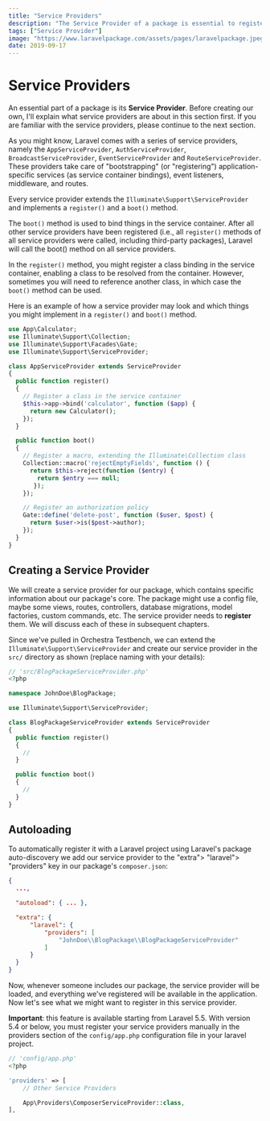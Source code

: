 ```yaml
---
title: "Service Providers"
description: "The Service Provider of a package is essential to register package-specific functionality. This section will cover the role and basics of a Service Provider and explains how to create and use a Service Provider for your package."
tags: ["Service Provider"]
image: "https://www.laravelpackage.com/assets/pages/laravelpackage.jpeg"
date: 2019-09-17
---
```


# Service Providers

An essential part of a package is its **Service Provider**. Before creating our own, I'll explain what service providers are about in this section first. If you are familiar with the service providers, please continue to the next section.

As you might know, Laravel comes with a series of service providers, namely the `AppServiceProvider`, `AuthServiceProvider`, `BroadcastServiceProvider`, `EventServiceProvider` and `RouteServiceProvider`. These providers take care of "bootstrapping" (or "registering") application-specific services (as service container bindings), event listeners, middleware, and routes.

Every service provider extends the `Illuminate\Support\ServiceProvider` and implements a `register()` and a `boot()` method.

The `boot()` method is used to bind things in the service container. After all other service providers have been registered (i.e., all `register()` methods of all service providers were called, including third-party packages), Laravel will call the boot() method on all service providers.

In the `register()` method, you might register a class binding in the service container, enabling a class to be resolved from the container. However, sometimes you will need to reference another class, in which case the `boot()` method can be used.

Here is an example of how a service provider may look and which things you might implement in a `register()` and `boot()` method.

```php
use App\Calculator;
use Illuminate\Support\Collection;
use Illuminate\Support\Facades\Gate;
use Illuminate\Support\ServiceProvider;

class AppServiceProvider extends ServiceProvider
{
  public function register()
  {
    // Register a class in the service container
    $this->app->bind('calculator', function ($app) {
      return new Calculator();
    });
  }

  public function boot()
  {
    // Register a macro, extending the Illuminate\Collection class
    Collection::macro('rejectEmptyFields', function () {
      return $this->reject(function ($entry) {
        return $entry === null;
       });
    });

    // Register an authorization policy
    Gate::define('delete-post', function ($user, $post) {
      return $user->is($post->author);
    });
  }
}
```

## Creating a Service Provider

We will create a service provider for our package, which contains specific information about our package's core. The package might use a config file, maybe some views, routes, controllers, database migrations, model factories, custom commands, etc. The service provider needs to **register** them. We will discuss each of these in subsequent chapters.

Since we've pulled in Orchestra Testbench, we can extend the `Illuminate\Support\ServiceProvider` and create our service provider in the `src/` directory as shown (replace naming with your details):

```php
// 'src/BlogPackageServiceProvider.php'
<?php

namespace JohnDoe\BlogPackage;

use Illuminate\Support\ServiceProvider;

class BlogPackageServiceProvider extends ServiceProvider
{
  public function register()
  {
    //
  }

  public function boot()
  {
    //
  }
}
```

## Autoloading

To automatically register it with a Laravel project using Laravel's package auto-discovery we add our service provider to the "extra"> "laravel"> "providers" key in our package's `composer.json`:

```json
{
  ...,

  "autoload": { ... },

  "extra": {
      "laravel": {
          "providers": [
              "JohnDoe\\BlogPackage\\BlogPackageServiceProvider"
          ]
      }
  }
}
```

Now, whenever someone includes our package, the service provider will be loaded, and everything we've registered will be available in the application. Now let's see what we might want to register in this service provider.

**Important**: this feature is available starting from Laravel 5.5. With version 5.4 or below, you must register your service providers manually in the providers section of the `config/app.php` configuration file in your laravel project.

```php
// 'config/app.php'
<?php

'providers' => [
    // Other Service Providers

    App\Providers\ComposerServiceProvider::class,
],
```
